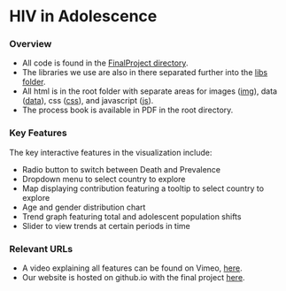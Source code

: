 HIV in Adolescence
===

### Overview

* All code is found in the <a href="https://github.com/smilroy/cs171-final-project/tree/master/FinalProject">FinalProject directory</a>. 
* The libraries we use are also in there separated further into the <a href="https://github.com/smilroy/cs171-final-project/tree/master/FinalProject/libs">libs folder</a>. 
* All html is in the root folder with separate areas for images (<a href="https://github.com/smilroy/cs171-final-project/tree/master/FinalProject/img">img</a>), data (<a href="https://github.com/smilroy/cs171-final-project/tree/master/FinalProject/data">data</a>), css (<a href="https://github.com/smilroy/cs171-final-project/tree/master/FinalProject/css">css</a>), and javascript (<a href="https://github.com/smilroy/cs171-final-project/tree/master/FinalProject/js">js</a>).
* The process book is available in PDF in the root directory.

### Key Features

The key interactive features in the visualization include:
* Radio button to switch between Death and Prevalence
* Dropdown menu to select country to explore
* Map displaying contribution featuring a tooltip to select country to explore
* Age and gender distribution chart
* Trend graph featuring total and adolescent population shifts
* Slider to view trends at certain periods in time

### Relevant URLs

* A video explaining all features can be found on Vimeo, <a href="https://vimeo.com/126763595">here</a>.
* Our website is hosted on github.io with the final project <a href="http://smilroy.github.io/cs171-final-project/FinalProject/">here</a>. 